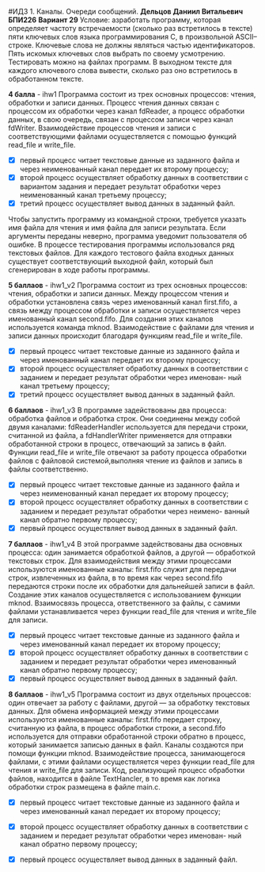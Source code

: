 #ИДЗ 1. Каналы. Очереди сообщений.
**Дельцов Даниил Витальевич БПИ226**
**Вариант 29**
Условие: азработать программу, которая определяет частоту встречаемости (сколько раз встретилось в тексте) пяти ключевых слов языка программирования C, в произвольной ASCII–строке.
Ключевые слова не должны являться частью идентификаторов. Пять искомых ключевых слов выбрать по своему усмотрению. Тестировать можно на файлах программ.
В выходном тексте для каждого ключевого слова вывести, сколько раз оно встретилось в обработанном тексте.

**4 балла** - ihw1
Программа состоит из трех основных процессов: чтения, обработки и записи данных. Процесс чтения данных связан с процессом их обработки через канал fdReader,
а процесс обработки данных, в свою очередь, связан с процессом записи через канал fdWriter. Взаимодействие процессов чтения и записи с соответствующими файлами осуществляется с помощью функций read_file и write_file.

- [x] первый процесс читает текстовые данные из заданного файла и через неименованный канал передает их второму процессу;
- [x] второй процесс осуществляет обработку данных в соответствии с вариантом задания и передает результат обработки через неименованный канал третьему процессу;
- [x] третий процесс осуществляет вывод данных в заданный файл.

Чтобы запустить программу из командной строки, требуется указать имя файла для чтения и имя файла для записи результата. Если аргументы переданы неверно, программа уведомит пользователя об ошибке. 
В процессе тестирования программы использовался ряд текстовых файлов. Для каждого тестового файла входных данных существует соответствующий выходной файл, который был сгенерирован в ходе работы программы.

**5 баллаов** - ihw1_v2
Программа состоит из трех основных процессов: чтения, обработки и записи данных.
Между процессом чтения и обработки установлена связь через именованный канал first.fifo, а связь между процессом обработки и записи осуществляется через именованный канал second.fifo. 
Для создания этих каналов используется команда mknod. Взаимодействие с файлами для чтения и записи данных происходит благодаря функциям read_file и write_file.

- [x] первый процесс читает текстовые данные из заданного файла и через именованный канал передает их второму процессу;
- [x] второй процесс осуществляет обработку данных в соответствии с заданием и передает результат обработки через именован- ный канал третьему процессу;
- [x] третий процесс осуществляет вывод данных в заданный файл.

**6 баллаов** - ihw1_v3
В программе задействованы два процесса: обработка файлов и обработка строк. Они соединены между собой двумя каналами: fdReaderHandler используется для передачи строки, считанной из файла,
а fdHandlerWriter применяется для отправки обработанной строки в процесс, отвечающий за запись в файл.
Функции read_file и write_file отвечают за работу процесса обработки файлов с файловой системой,выполняя чтение из файлов и запись в файлы соответственно.

- [x] первый процесс читает текстовые данные из заданного файла и через неименованный канал передает их второму процессу;
- [x] второй процесс осуществляет обработку данных в соответствии с заданием и передает результат обработки через неимено- ванный канал обратно первому процессу;
- [x] первый процесс осуществляет вывод данных в заданный файл.

**7 баллаов** - ihw1_v4
В этой программе задействованы два основных процесса: один занимается обработкой файлов, а другой — обработкой текстовых строк. 
Для взаимодействия между этими процессами используются именованные каналы: first.fifo служит для передачи строк, извлеченных из файла, в то время как через second.fifo 
передаются строки после их обработки для дальнейшей записи в файл. Создание этих каналов осуществляется с использованием функции mknod. Взаимосвязь процесса, ответственного за файлы, 
с самими файлами устанавливается через функции read_file для чтения и write_file для записи.

- [x] первый процесс читает текстовые данные из заданного файла и через именованный канал передает их второму процессу;
- [x] второй процесс осуществляет обработку данных в соответствии с заданием и передает результат обработки через именованный канал обратно первому процессу;
- [x] первый процесс осуществляет вывод данных в заданный файл.

**8 баллаов** - ihw1_v5
Программа состоит из двух отдельных процессов: один отвечает за работу с файлами, другой — за обработку текстовых данных. 
Для обмена информацией между этими процессами используются именованные каналы: first.fifo передает строку, считанную из файла, в процесс обработки строки,
а second.fifo используется для отправки обработанной строки обратно в процесс, который занимается записью данных в файл.
Каналы создаются при помощи функции mknod. Взаимодействие процесса, занимающегося файлами, с этими файлами осуществляется через функции read_file для чтения и write_file для записи.
Код, реализующий процесс обработки файлов, находится в файле TextHancler, в то время как логика обработки строк размещена в файле main.c.

- [x] первый процесс читает текстовые данные из заданного файла и через именованный канал передает их второму процессу;
- [x] второй процесс осуществляет обработку данных в соответствии с заданием и передает результат обработки через именован- ный канал обратно первому процессу;
- [x] первый процесс осуществляет вывод данных в заданный файл.


